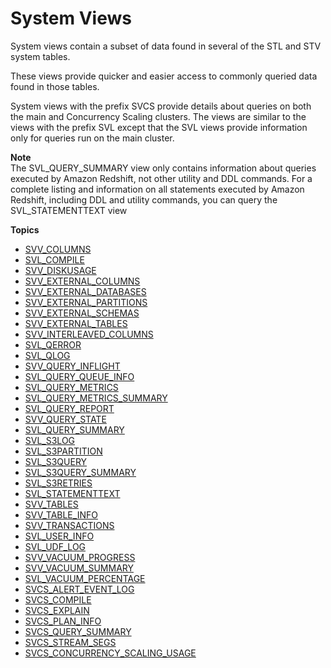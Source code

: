 # System Views<a name="c_intro_system_views"></a>

System views contain a subset of data found in several of the STL and STV system tables\.

These views provide quicker and easier access to commonly queried data found in those tables\.

System views with the prefix SVCS provide details about queries on both the main and Concurrency Scaling clusters\. The views are similar to the views with the prefix SVL except that the SVL views provide information only for queries run on the main cluster\. 

**Note**  
The SVL\_QUERY\_SUMMARY view only contains information about queries executed by Amazon Redshift, not other utility and DDL commands\. For a complete listing and information on all statements executed by Amazon Redshift, including DDL and utility commands, you can query the SVL\_STATEMENTTEXT view

**Topics**
+ [SVV\_COLUMNS](r_SVV_COLUMNS.md)
+ [SVL\_COMPILE](r_SVL_COMPILE.md)
+ [SVV\_DISKUSAGE](r_SVV_DISKUSAGE.md)
+ [SVV\_EXTERNAL\_COLUMNS](r_SVV_EXTERNAL_COLUMNS.md)
+ [SVV\_EXTERNAL\_DATABASES](r_SVV_EXTERNAL_DATABASES.md)
+ [SVV\_EXTERNAL\_PARTITIONS](r_SVV_EXTERNAL_PARTITIONS.md)
+ [SVV\_EXTERNAL\_SCHEMAS](r_SVV_EXTERNAL_SCHEMAS.md)
+ [SVV\_EXTERNAL\_TABLES](r_SVV_EXTERNAL_TABLES.md)
+ [SVV\_INTERLEAVED\_COLUMNS](r_SVV_INTERLEAVED_COLUMNS.md)
+ [SVL\_QERROR](r_SVL_QERROR.md)
+ [SVL\_QLOG](r_SVL_QLOG.md)
+ [SVV\_QUERY\_INFLIGHT](r_SVV_QUERY_INFLIGHT.md)
+ [SVL\_QUERY\_QUEUE\_INFO](r_SVL_QUERY_QUEUE_INFO.md)
+ [SVL\_QUERY\_METRICS](r_SVL_QUERY_METRICS.md)
+ [SVL\_QUERY\_METRICS\_SUMMARY](r_SVL_QUERY_METRICS_SUMMARY.md)
+ [SVL\_QUERY\_REPORT](r_SVL_QUERY_REPORT.md)
+ [SVV\_QUERY\_STATE](r_SVV_QUERY_STATE.md)
+ [SVL\_QUERY\_SUMMARY](r_SVL_QUERY_SUMMARY.md)
+ [SVL\_S3LOG](r_SVL_S3LOG.md)
+ [SVL\_S3PARTITION](r_SVL_S3PARTITION.md)
+ [SVL\_S3QUERY](r_SVL_S3QUERY.md)
+ [SVL\_S3QUERY\_SUMMARY](r_SVL_S3QUERY_SUMMARY.md)
+ [SVL\_S3RETRIES](r_SVL_S3RETRIES.md)
+ [SVL\_STATEMENTTEXT](r_SVL_STATEMENTTEXT.md)
+ [SVV\_TABLES](r_SVV_TABLES.md)
+ [SVV\_TABLE\_INFO](r_SVV_TABLE_INFO.md)
+ [SVV\_TRANSACTIONS](r_SVV_TRANSACTIONS.md)
+ [SVL\_USER\_INFO](r_SVL_USER_INFO.md)
+ [SVL\_UDF\_LOG](r_SVL_UDF_LOG.md)
+ [SVV\_VACUUM\_PROGRESS](r_SVV_VACUUM_PROGRESS.md)
+ [SVV\_VACUUM\_SUMMARY](r_SVV_VACUUM_SUMMARY.md)
+ [SVL\_VACUUM\_PERCENTAGE](r_SVL_VACUUM_PERCENTAGE.md)
+ [SVCS\_ALERT\_EVENT\_LOG](r_SVCS_ALERT_EVENT_LOG.md)
+ [SVCS\_COMPILE](r_SVCS_COMPILE.md)
+ [SVCS\_EXPLAIN](r_SVCS_EXPLAIN.md)
+ [SVCS\_PLAN\_INFO](r_SVCS_PLAN_INFO.md)
+ [SVCS\_QUERY\_SUMMARY](r_SVCS_QUERY_SUMMARY.md)
+ [SVCS\_STREAM\_SEGS](r_SVCS_STREAM_SEGS.md)
+ [SVCS\_CONCURRENCY\_SCALING\_USAGE](r_SVCS_CONCURRENCY_SCALING_USAGE.md)